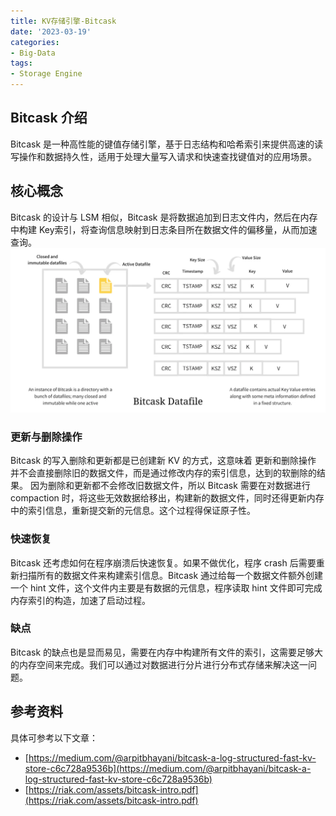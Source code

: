 ```yaml
---
title: KV存储引擎-Bitcask
date: '2023-03-19'
categories:
- Big-Data
tags:
- Storage Engine
---
```

## Bitcask 介绍
Bitcask 是一种高性能的键值存储引擎，基于日志结构和哈希索引来提供高速的读写操作和数据持久性，适用于处理大量写入请求和快速查找键值对的应用场景。
## 核心概念
Bitcask 的设计与 LSM 相似，Bitcask 是将数据追加到日志文件内，然后在内存中构建 Key索引，将查询信息映射到日志条目所在数据文件的偏移量，从而加速查询。
![image.png](img/img_7.png)
### 更新与删除操作
Bitcask 的写入删除和更新都是已创建新 KV 的方式，这意味着 更新和删除操作 并不会直接删除旧的数据文件，而是通过修改内存的索引信息，达到的软删除的结果。
因为删除和更新都不会修改旧数据文件，所以 Bitcask 需要在对数据进行 compaction 时，将这些无效数据给移出，构建新的数据文件，同时还得更新内存中的索引信息，重新提交新的元信息。这个过程得保证原子性。
### 快速恢复
Bitcask 还考虑如何在程序崩溃后快速恢复。如果不做优化，程序 crash 后需要重新扫描所有的数据文件来构建索引信息。Bitcask 通过给每一个数据文件额外创建一个 hint 文件，这个文件内主要是有数据的元信息，程序读取 hint 文件即可完成内存索引的构造，加速了启动过程。
### 缺点
Bitcask 的缺点也是显而易见，需要在内存中构建所有文件的索引，这需要足够大的内存空间来完成。我们可以通过对数据进行分片进行分布式存储来解决这一问题。
## 参考资料
具体可参考以下文章：
- [https://medium.com/@arpitbhayani/bitcask-a-log-structured-fast-kv-store-c6c728a9536b](https://medium.com/@arpitbhayani/bitcask-a-log-structured-fast-kv-store-c6c728a9536b)
- [https://riak.com/assets/bitcask-intro.pdf](https://riak.com/assets/bitcask-intro.pdf)
